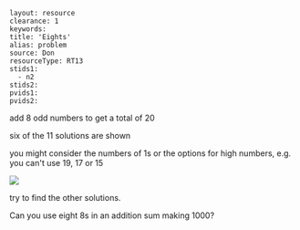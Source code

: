 ````
layout: resource
clearance: 1
keywords:
title: 'Eights'
alias: problem
source: Don
resourceType: RT13
stids1: 
  - n2
stids2:
pvids1:
pvids2:

````

add 8 odd numbers to get a total of 20

six of the 11 solutions are shown

you might consider the numbers of 1s or the options for high numbers, e.g. you can't use 19, 17 or 15

![ ](http://3.bp.blogspot.com/-Uj3ksC4VCJo/TV_POWLHI-I/AAAAAAAABJA/Yy2q5izXGyw/s320/Picture1.png)

try to find the other solutions.


Can you use eight 8s in an addition sum making 1000?